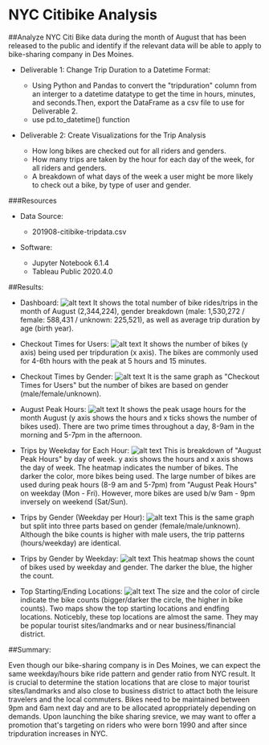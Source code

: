 # NYC Citibike Analysis

##Analyze NYC Citi Bike data during the month of August that has been released to the public and identify if the relevant data will be able to apply to bike-sharing company in Des Moines.  

- Deliverable 1: Change Trip Duration to a Datetime Format:
	- Using Python and Pandas to convert the "tripduration" column from an interger to a datetime datatype to get the time in hours, minutes, and seconds.Then, export the DataFrame as a csv file to use for Deliverable 2. 
	- use pd.to_datetime() function 

- Deliverable 2: Create Visualizations for the Trip Analysis 
	- How long bikes are checked out for all riders and genders.
	- How many trips are taken by the hour for each day of the week, for all riders and genders.
	- A breakdown of what days of the week a user might be more likely to check out a bike, by type of user and gender.

###Resources

- Data Source: 
	- 201908-citibike-tripdata.csv

- Software: 
	- Jupyter Notebook 6.1.4
	- Tableau Public 2020.4.0

##Results:

- Dashboard: 
![alt text](https://github.com/Yunaka1269/bikesharing/blob/main/pic/dash.PNG "Dashboard")
It shows the total number of bike rides/trips in the month of August (2,344,224), gender breakdown (male: 1,530,272 / female: 588,431 / unknown: 225,521), as well as average trip duration by age (birth year).

- Checkout Times for Users:
![alt text](https://github.com/Yunaka1269/bikesharing/blob/main/pic/checkout_times_for_users.PNG "Checkout Times for Users")
It shows the number of bikes (y axis) being used per tripduration (x axis). The bikes are commonly used for 4-6th hours with the peak at 5 hours and 15 minutes.

- Checkout Times by Gender:
![alt text](https://github.com/Yunaka1269/bikesharing/blob/main/pic/checkout_times_for_gender.PNG "Checkout Times by Gender")
It is the same graph as "Checkout Times for Users" but the number of bikes are based on gender (male/female/unknown).

- August Peak Hours:
![alt text](https://github.com/Yunaka1269/bikesharing/blob/main/pic/august_peak_hour.PNG "August Peak Hours")
It shows the peak usage hours for the month August (y axis shows the hours and x ticks shows the number of bikes used). There are two prime times throughout a day, 8-9am in the morning and 5-7pm in the afternoon. 

- Trips by Weekday for Each Hour:
![alt text](https://github.com/Yunaka1269/bikesharing/blob/main/pic/trips_by_weekday_each_hour.PNG "Trips by Weekday for Each Hour")
This is breakdown of "August Peak Hours" by day of week. y axis shows the hours and x axis shows the day of week. The heatmap indicates the number of bikes. The darker the color, more bikes being used. The large number of bikes are used during peak hours (8-9 am and 5-7pm) from "August Peak Hours" on weekday (Mon - Fri). However, more bikes are used b/w 9am - 9pm inversely on weekend (Sat/Sun).

- Trips by Gender (Weekday per Hour):
![alt text](https://github.com/Yunaka1269/bikesharing/blob/main/pic/trips_by_gender_weekday_per_hour.PNG "Trips by Gender (Weekday per Hour)")
This is the same graph but split into three parts based on gender (female/male/unknown). Although the bike counts is higher with male users, the trip patterns (hours/weekday) are identical. 

- Trips by Gender by Weekday:
![alt text](https://github.com/Yunaka1269/bikesharing/blob/main/pic/trips_by_gender_weekday.PNG "Trips by Gender by Weekday")
This heatmap shows the count of bikes used by weekday and gender. The darker the blue, the higher the count.

- Top Starting/Ending Locations:
![alt text](https://github.com/Yunaka1269/bikesharing/blob/main/pic/top_starting_ending_locations.PNG "Top Starting/Ending Locations")
The size and the color of circle indicate the bike counts (bigger/darker the circle, the higher in bike counts). Two maps show the top starting locations and endfing locations. Noticebly, these top locations are almost the same. They may be popular tourist sites/landmarks and or near business/financial district.  


##Summary:

Even though our bike-sharing company is in Des Moines, we can expect the same weekday/hours bike ride pattern and gender ratio from NYC result. It is crucial to determine the station locations that are close to major tourist sites/landmarks and also close to business district to attact both the leisure travelers and the local commuters. Bikes need to be maintained between 9pm and 6am next day and are to be allocated aproppriately depending on demands. Upon launching the bike sharing srevice, we may want to offer a promotion that's targeting on riders who were born 1990 and after since tripduration increases in NYC.  
